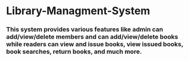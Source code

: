 # Library-Managment-System

### This system provides various features like admin can add/view/delete members and can add/view/delete books while readers can view and issue books, view issued books, book searches, return books, and much more.
